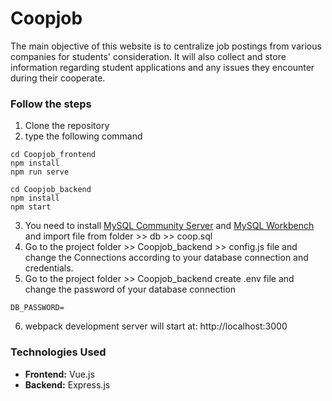 # Coopjob 
The main objective of this website is to centralize job postings from various companies for students' consideration. It will also collect and store information regarding student applications and any issues they encounter during their cooperate.

### Follow the steps
1) Clone the repository
2) type the following command

```
cd Coopjob_frontend
npm install
npm run serve
```

```
cd Coopjob_backend
npm install
npm start
```
3) You need to install [MySQL Community Server](https://dev.mysql.com/downloads/mysql/) and [MySQL Workbench](https://www.mysql.com/products/workbench/) and import file from folder >> db >> coop.sql
4) Go to the project folder >> Coopjob_backend >> config.js file and change the Connections according to your database connection and credentials.
5) Go to the project folder >> Coopjob_backend create .env file and change the password of your database connection
```
DB_PASSWORD=
```
6) webpack development server will start at: http://localhost:3000
### Technologies Used
- **Frontend:** Vue.js
- **Backend:** Express.js
